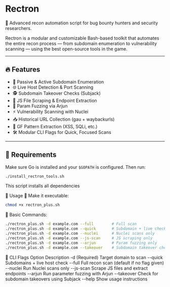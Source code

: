 # Rectron

🚀 Advanced recon automation script for bug bounty hunters and security researchers.

Rectron is a modular and customizable Bash-based toolkit that automates the entire recon process — from subdomain enumeration to vulnerability scanning — using the best open-source tools in the game.

---

## 🔥 Features

- 🧠 Passive & Active Subdomain Enumeration
- 🌐 Live Host Detection & Port Scanning
- 🕵️ Subdomain Takeover Checks (Subjack)
- 📂 JS File Scraping & Endpoint Extraction
- 🧪 Param Fuzzing via Arjun
- ⚡ Vulnerability Scanning with Nuclei
- 📥 Historical URL Collection (gau + waybackurls)
- 🧬 GF Pattern Extraction (XSS, SQLi, etc.)
- 🛠️ Modular CLI Flags for Quick, Focused Scans

---

## 🧱 Requirements

Make sure Go is installed and your `$GOPATH` is configured. Then run:

```bash
./install_rectron_tools.sh
```
This script installs all dependencies

🚀 Usage
🔧 Make it executable:
```bash
chmod +x rectron_plus.sh
```

🎯 Basic Commands:
```bash
./rectron_plus.sh -d example.com --full        # Full scan
./rectron_plus.sh -d example.com --quick       # Subdomain + live check only
./rectron_plus.sh -d example.com --nuclei      # Nuclei scans only
./rectron_plus.sh -d example.com --js-scan     # JS scraping only
./rectron_plus.sh -d example.com --arjun       # Param fuzzing only
./rectron_plus.sh -d example.com --takeover    # Subdomain takeover check
```
🧩 CLI Flags
Option	Description
-d	(Required) Target domain to scan
--quick	Subdomains + live host check
--full	Full recon scan (default if no flag given)
--nuclei	Run Nuclei scans only
--js-scan	Scrape JS files and extract endpoints
--arjun	Run parameter fuzzing with Arjun
--takeover	Check for subdomain takeovers using Subjack
--help	Show usage instructions



